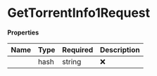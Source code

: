 # GetTorrentInfo1Request



**Properties**

| Name | Type | Required | Description |
| :-------- | :----------| :----------| :----------|
    | hash | string | ❌ | Hash of the torrent you want to get info for. This is required. |


